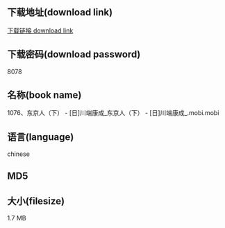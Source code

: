 ## 下载地址(download link)
[下载链接 download link](https://tutu365.netlify.app/?s=1076%E3%80%81%E4%B8%9C%E4%BA%AC%E4%BA%BA%EF%BC%88%E4%B8%8B%EF%BC%89+-+%5B%E6%97%A5%5D%E5%B7%9D%E7%AB%AF%E5%BA%B7%E6%88%90_%E4%B8%9C%E4%BA%AC%E4%BA%BA%EF%BC%88%E4%B8%8B%EF%BC%89+-+%5B%E6%97%A5%5D%E5%B7%9D%E7%AB%AF%E5%BA%B7%E6%88%90_.mobi)

## 下载密码(download password)
8078

## 名称(book name)
1076、东京人（下） - [日]川端康成_东京人（下） - [日]川端康成_.mobi.mobi

## 语言(language)
chinese

## MD5


## 大小(filesize)
1.7 MB

